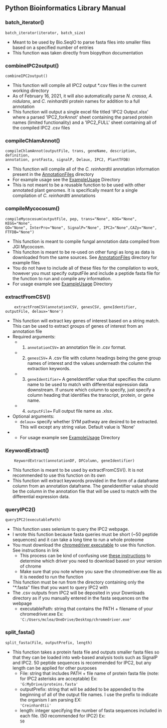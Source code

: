 ## Python Bioinformatics Library Manual ##

### batch_iterator() ###
    batch_iterator(iterator, batch_size)
- Meant to  be used by Bio.SeqIO to parse fasta files into smaller files based on a specified number of entries
- This function was taken directly from biopython documentation

### combineIPC2output() ###
    combineIPC2output()
- This function will compile all IPC2 output *.csv files in the current working directory
- As of February 16, 2021, it will also automatically parse *N. crassa*, *A. nidulans*, and *C. reinhardtii* protein names for addition to a full annotation
- This function will output a single excel file titled 'IPC2 Output.xlsx' where a parsed 'IPC2_forAnnot' sheet containing the parsed protein names (limited functionality) and a 'IPC2_FULL' sheet containing all of the compiled IPC2 .csv files

### compileChlamAnnot() ###
    compileChlamAnnot(outputFile, trans, geneName, description, definition, 
	annotation, protFasta, signalP, Delaux, IPC2, PlantTFDB)
- This function will compile all of the *C. reinhardtii* annotation information present in the [AnnotationFiles](https://github.com/mclear73/Useful-Bioinformatics-Scripts/tree/main/AnnotationFiles) directory
- For example usage see the [ExampleUsage](https://github.com/mclear73/Useful-Bioinformatics-Scripts/tree/main/ExampleUsage) Directory
- This is not meant to be a reusable function to be used with other annotated plant genomes. It is specifically meant for a single compilation of *C. reinhardtti* annotations

### compileMycocosum() ###
    compileMycocosum(outputFile, pep, trans="None", KOG="None", KEGG="None", 
	GO="None", InterPro="None", SignalP="None", IPC2="None",CAZy="None", FTFDB="None")
- This function is meant to compile fungal annotation data compiled from JGI Mycocosm.
- This funciton is meant to be re-used on other fungi as long as data is downloaded from the same sources. See [AnnotationFiles](https://github.com/mclear73/Useful-Bioinformatics-Scripts/tree/main/AnnotationFiles) directory for example files
- You do not have to include all of these files for the compilation to work, however you must specify outputFile and include a peptide fasta file for the function to run and compile any information. 
- For usage example see [ExampleUsage](https://github.com/mclear73/Useful-Bioinformatics-Scripts/tree/main/ExampleUsage) Directory

### extractFromCSV() ###
		extractFromCSV(annotationCSV, genesCSV, geneIdentifier, outputFile, delaux='None')
- This function will extract key genes of interest based on a string match. This can be used to extract groups of genes of interest from an annotation file
- Required arguments:
	- 1) `annotationCSV=` an annotation file in .csv format. 
	- 2) `genesCSV=` A .csv file with column headings being the gene group names of interest and the values underneath the column the extraction keywords. 
	- 3) `geneIdentifier=` A geneIdentifier value that specifies the column name to be used to match with differential expression data downstream. If unsure which column to specify, just specify a column heading that identifies the transcript, protein, or gene name.
	- 4) `outputFile=` Full output file name as .xlsx.
- Optional arguments:
	- `delaux=` specify whether SYM pathway are desired to be extracted. This will except any string value. Default value is 'None'
- - For usage example see [ExampleUsage](https://github.com/mclear73/Useful-Bioinformatics-Scripts/tree/main/ExampleUsage) Directory

### KeywordExtract() ###
		KeywordExtract(annotationDF, DFColumn, geneIdentifier)
- This function is meant to be used by extractFromCSV(). It is not recommended to use this function on its own
- This function will extract keywords provided in the form of a dataframe column from an annotation dataframe. The geneIdentifier value should be the column in the annotation file that will be used to match with the differential expression data.

### queryIPC2() ###
    queryIPC2(executablePath)
- This function uses selenium to query the IPC2 webpage.
- I wrote this function because fasta queries must be short (~50 peptide sequences) and it can take a long time to run a whole proteome
- You must download the [chromedriver executable](https://sites.google.com/a/chromium.org/chromedriver/) to use this function. See instructions in link
	- This process can be kind of confusing use [these instructions](https://sites.google.com/a/chromium.org/chromedriver/downloads/version-selection) to determine which driver you need to download based on your version of chrome
	- Make sure that you note where you save the chromedriver.exe file as it is needed to run the function
- This function must be run from the directory containing only the "*.fasta" files that you want to query IPC2 with
- The .csv outputs from IPC2 will be deposited in your Downloads directory as if you manually entered in the fasta sequences on the webpage
	- executablePath: string that contains the PATH + filename of your chromedriver.exe Ex:  
		`'C:/Users/mclea/OneDrive/Desktop/chromedriver.exe'`

### split_fasta() ###
    split_fasta(File, outputPrefix, length)
- This function takes a protein fasta file and outputs smaller fasta files so that they can be loaded into web-based analysis tools such as SignalP and IPC2. 50 peptide sequences is recommended for IPC2, but any length can be applied for other purposes
	- File: string that includes PATH + file name of protein fasta file (note: for IPC2 asterisks are acceptable) Ex:  
		`'G:MyDrive/proteins.fasta'`
	- outputPrefix: string that will be added to be appended to the beginning of all of the output file names. I use the prefix to indicate the organism I am parsing EX:  
		`'Creinhardtii'`
	- length: integer specifying the number of fasta sequences included in each file. (50 recommended for IPC2) Ex:  
		`50`